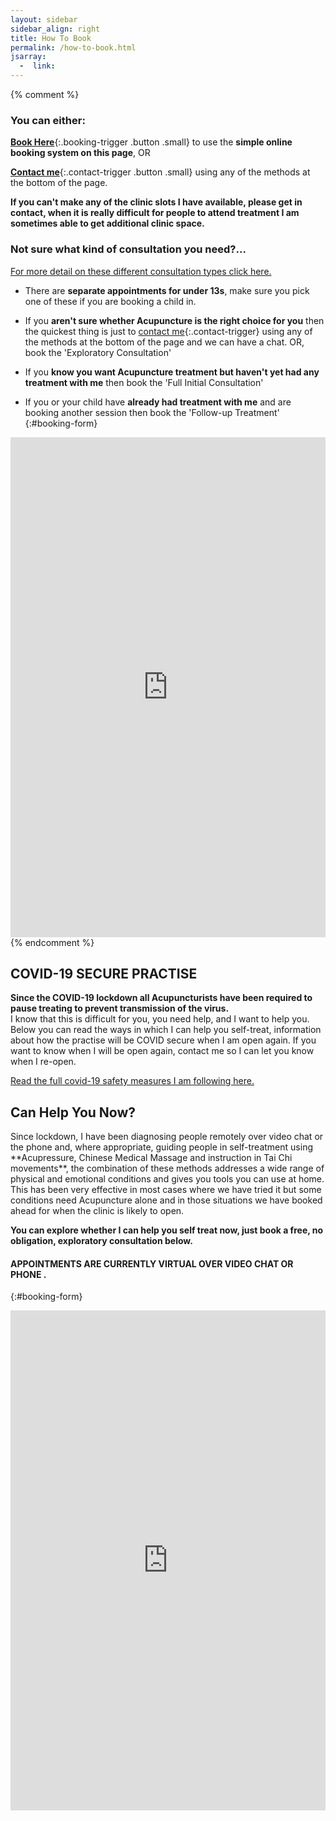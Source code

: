 ```yaml
---
layout: sidebar
sidebar_align: right
title: How To Book
permalink: /how-to-book.html
jsarray:
  -  link: 
---
```

{% comment %}
### You can either: 

[**Book Here**](#booking-form){:.booking-trigger .button .small} to use the **simple online booking system on this page**, OR 

[**Contact me**](#contact-trigger){:.contact-trigger .button .small} using any of the methods at the bottom of the page.

**If you can't make any of the clinic slots I have available, please get in contact, when it is really difficult for people to attend treatment I am sometimes able to get additional clinic space.**

### Not sure what kind of consultation you need?...
[For more detail on these different consultation types click here.](/about-acupuncture/consultation-types.html)

* There are **separate appointments for under 13s**, make sure you pick one of these if you are booking a child in.

* If you **aren't sure whether Acupuncture is the right choice for you** then the quickest thing is just to [contact me](#contact-trigger){:.contact-trigger} using any of the methods at the bottom of the page and we can have a chat. OR, book the 'Exploratory Consultation'

* If you **know you want Acupuncture treatment but haven't yet had any treatment with me** then book the 'Full Initial Consultation'

* If you or your child have **already had treatment with me** and are booking another session then book the 'Follow-up Treatment'
{:#booking-form} 

<iframe src="https://app.acuityscheduling.com/schedule.php?owner=14899767" width="100%" height="800" frameBorder="0"></iframe><script src="https://embed.acuityscheduling.com/js/embed.js" type="text/javascript"></script>
{% endcomment %}

 <h2>COVID-19 SECURE PRACTISE</h2>
 <p><b>Since the COVID-19 lockdown all Acupuncturists have been required to pause treating to prevent transmission of the virus.</b>
<br> I know that this is difficult for you, you need help, and I want to help you. Below you can read the ways in which I can help you self-treat, information about how the practise will be COVID secure when I am open again. If you want to know when I will be open again, contact me so I can let you know when I re-open.</p> <a href="/covid-how-i-keep-you-safe.html" class="button">Read the full covid-19 safety measures I am following here.</a>

           
<h2>Can Help You Now?</h2>
<p> Since lockdown, I have been diagnosing people remotely over video chat or the phone and, where appropriate, guiding people in self-treatment using **Acupressure, Chinese Medical Massage and instruction in Tai Chi movements**, the combination of these methods addresses a wide range of physical and emotional conditions and gives you tools you can use at home.<br/>
 This has been very effective in most cases where we have tried it but some conditions need Acupuncture alone and in those situations we have booked ahead for when the clinic is likely to open.</p>                                      
<p><b>You can explore whether I can help you self treat now, just book a free, no obligation, exploratory consultation below.</b></p>
                                   
#### APPOINTMENTS ARE CURRENTLY VIRTUAL OVER VIDEO CHAT OR PHONE .
{:#booking-form} 
<iframe src="https://app.acuityscheduling.com/schedule.php?owner=14899767&appointmentType=category:Phone%2FVideo%20Consultations" width="100%" height="800" frameBorder="0"></iframe>																															<script src="https://embed.acuityscheduling.com/js/embed.js" type="text/javascript"></script>


